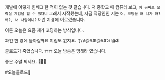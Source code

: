 개발에 이렇게 힘빼고 한 적이 없는 것 같습니다.
저 중학교 때 컴퓨터 보고, `어 공짜로 오락실 게임을 할 수 있다니` 그래서 시작했는데,
지금 직장인인 저는 `어, 코딩을 왜 니가 해? 왜?, 너 사람이니?`
이런 지경에 이르렀습니다.

여튼 오늘은 요즘 제가 코딩하는 방식입니다.


과연 한 방에 돌아갈까요
어림도 없지요.
']\\'\\!@#$!@#$%!@$

클로드가 죽었습니다. ㅠㅠ
오늘 방송은 망해라 였습니다.

좋은 주말 되세요.
🙇🏻‍♂️

#오늘클로드💩
